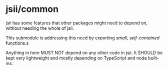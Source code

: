 # jsii/common

jsii has some features that other packages might need to depend on, without needing the whole of jsii.

This submodule is addressing this need by exporting *small, self-contained* functions.s

Anything in here MUST NOT depend on any other code in jsii.
It SHOULD be kept very lightweight and mostly depending on TypeScript and node built-ins.
